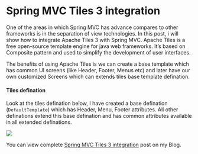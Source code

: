 Spring MVC Tiles 3 integration
==============================

<p>One of the areas in which Spring MVC has advance compares to other frameworks is in the separation of view technologies. In this post, i will show how to integrate Apache Tiles 3 with Spring MVC. Apache Tiles is a free open-source template engine for java web frameworks. It’s based on Composite pattern and used to simplify the development of user interfaces.</p>

<p>The benefits of using Apache Tiles is we can create a base template which has common UI screens (like Header, Footer, Menus etc) and later have our own customized Screens which can extends tiles base template defination.</p>

<h4>Tiles defination</h4>
<p>Look at the tiles defination below, I have created a base defination (<code>DefaultTemplate</code>) which has Header, Menu, Footer attributes. All other definations extend this base defination and has common attributes available in all extended definations.</p>

<img src="http://www.techzoo.org/wp-content/uploads/2014/07/tiles-diagram.png" />

<p>You can view complete <a href="http://www.techzoo.org/spring-framework/spring-mvc-tiles-3-integration-tutorial.html">Spring MVC Tiles 3 integration</a> post on my Blog.</p> 
